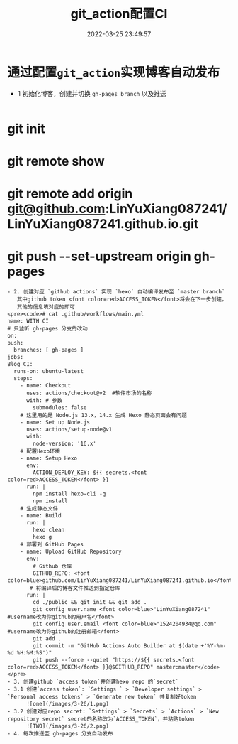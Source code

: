 ﻿---
layout: posts
title: git_action配置CI
date: 2022-03-25 23:49:57
tags: 
  - github
  - CI
categories: 
  - configuration
---

# 通过配置`git_action`实现博客自动发布
- 1 初始化博客，创建并切换 `gh-pages branch` 以及推送
  ```
# git init
# git remote show
# git remote add origin git@github.com:LinYuXiang087241/LinYuXiang087241.github.io.git
# git push  --set-upstream origin gh-pages
  ```
- 2. 创建对应 `github actions` 实现 `hexo` 自动编译发布至 `master branch`
     其中github token <font color=red>ACCESS_TOKEN</font>将会在下一步创建，
	 其他的信息填对应的即可
<pre><code># cat .github/workflows/main.yml
name: WITH CI
# 只监听 gh-pages 分支的改动
on:
  push:
    branches: [ gh-pages ]
jobs:
  Blog_CI:
    runs-on: ubuntu-latest
    steps:
      - name: Checkout
        uses: actions/checkout@v2  #软件市场的名称
        with: # 参数
          submodules: false
      # 这里用的是 Node.js 13.x，14.x 生成 Hexo 静态页面会有问题
      - name: Set up Node.js
        uses: actions/setup-node@v1
        with:
          node-version: '16.x'
      # 配置Hexo环境 
      - name: Setup Hexo
        env:
          ACTION_DEPLOY_KEY: ${{ secrets.<font color=red>ACCESS_TOKEN</font> }}
        run: |
          npm install hexo-cli -g
          npm install
      # 生成静态文件
      - name: Build
        run: |
          hexo clean 
          hexo g
      # 部署到 GitHub Pages
      - name: Upload GitHub Repository
        env: 
          # Github 仓库
          GITHUB_REPO: <font color=blue>github.com/LinYuXiang087241/LinYuXiang087241.github.io</font>
         # 将编译后的博客文件推送到指定仓库
        run: |
          cd ./public && git init && git add .
          git config user.name <font color=blue>"LinYuXiang087241"       #username改为你github的用户名</font>
          git config user.email <font color=blue>"1524204934@qq.com"     #username改为你github的注册邮箱</font>
          git add .
          git commit -m "GitHub Actions Auto Builder at $(date +'%Y-%m-%d %H:%M:%S')"
          git push --force --quiet "https://${{ secrets.<font color=red>ACCESS_TOKEN</font> }}@$GITHUB_REPO" master:master</code></pre>
- 3. 创建github `access token`并创建hexo repo 的`secret`
  - 3.1 创建`access token`: `Settings ` > `Developer settings` > `Personal access tokens` > `Generate new token` 并复制好token
        ![one](/images/3-26/1.png)  
  - 3.2 创建对应repo secret: `Settings` > `Secrets` > `Actions` > `New repository secret` secret的名称改为`ACCESS_TOKEN`，并粘贴token
        ![TWO](/images/3-26/2.png)  
- 4. 每次推送至 gh-pages 分支自动发布